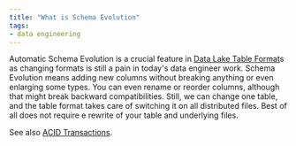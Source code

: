 ```yaml
---
title: "What is Schema Evolution"
tags:
- data engineering
---
```

Automatic Schema Evolution is a crucial feature in [Data Lake Table Format](term/Data%20Lake%20Table%20Format.md)s as changing formats is still a pain in today's data engineer work. Schema Evolution means adding new columns without breaking anything or even enlarging some types. You can even rename or reorder columns, although that might break backward compatibilities. Still, we can change one table, and the table format takes care of switching it on all distributed files. Best of all does not require e rewrite of your table and underlying files.

See also [ACID Transactions](term/ACID%20Transactions.md).